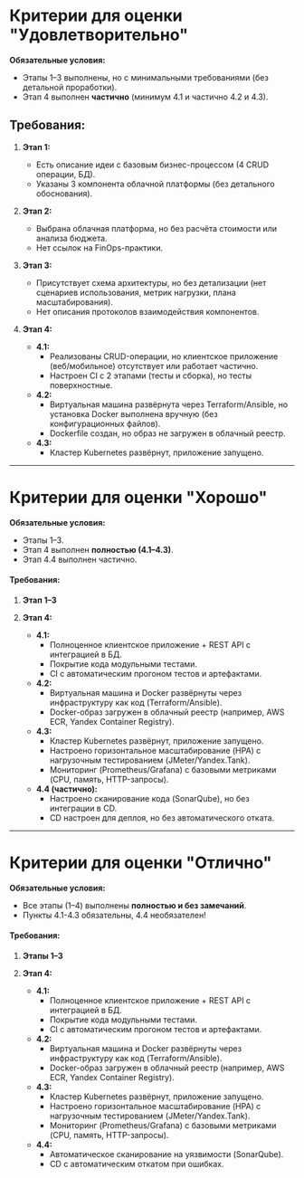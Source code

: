 # Критерии для оценки "Удовлетворительно"

**Обязательные условия:**  
- Этапы 1–3 выполнены, но с минимальными требованиями (без детальной проработки).  
- Этап 4 выполнен **частично** (минимум 4.1 и частично 4.2 и 4.3).

## Требования:
1. **Этап 1:**  
   - Есть описание идеи с базовым бизнес-процессом (4 CRUD операции, БД).  
   - Указаны 3 компонента облачной платформы (без детального обоснования).

2. **Этап 2:**  
   - Выбрана облачная платформа, но без расчёта стоимости или анализа бюджета.  
   - Нет ссылок на FinOps-практики.

3. **Этап 3:**  
   - Присутствует схема архитектуры, но без детализации (нет сценариев использования, метрик нагрузки, плана масштабирования).  
   - Нет описания протоколов взаимодействия компонентов.

4. **Этап 4:**  
   - **4.1:**  
     - Реализованы CRUD-операции, но клиентское приложение (веб/мобильное) отсутствует или работает частично.  
     - Настроен CI с 2 этапами (тесты и сборка), но тесты поверхностные.  
   - **4.2:**  
     - Виртуальная машина развёрнута через Terraform/Ansible, но установка Docker выполнена вручную (без конфигурационных файлов).  
     - Dockerfile создан, но образ не загружен в облачный реестр.
   - **4.3:**  
     - Кластер Kubernetes развёрнут, приложение запущено.  

---

# **Критерии для оценки "Хорошо"**  
**Обязательные условия:**  
- Этапы 1–3.
- Этап 4 выполнен **полностью (4.1–4.3)**.  
- Этап 4.4 выполнен частично.

#### Требования:
1. **Этап 1–3**  

2. **Этап 4:**  
   - **4.1:**  
     - Полноценное клиентское приложение + REST API с интеграцией в БД.  
     - Покрытие кода модульными тестами.  
     - CI с автоматическим прогоном тестов и артефактами.  
   - **4.2:**  
     - Виртуальная машина и Docker развёрнуты через инфраструктуру как код (Terraform/Ansible).  
     - Docker-образ загружен в облачный реестр (например, AWS ECR, Yandex Container Registry).  
   - **4.3:**  
     - Кластер Kubernetes развёрнут, приложение запущено.  
     - Настроено горизонтальное масштабирование (HPA) с нагрузочным тестированием (JMeter/Yandex.Tank).  
     - Мониторинг (Prometheus/Grafana) с базовыми метриками (CPU, память, HTTP-запросы).  
   - **4.4 (частично):**  
     - Настроено сканирование кода (SonarQube), но без интеграции в CD.  
     - CD настроен для деплоя, но без автоматического отката.

---

# **Критерии для оценки "Отлично"**  
**Обязательные условия:**  
- Все этапы (1–4) выполнены **полностью и без замечаний**.
- Пункты 4.1-4.3 обязательны, 4.4 необязателен! 

#### Требования:
1. **Этапы 1–3**  

2. **Этап 4:**  
   - **4.1:**  
     - Полноценное клиентское приложение + REST API с интеграцией в БД.  
     - Покрытие кода модульными тестами.  
     - CI с автоматическим прогоном тестов и артефактами. 
   - **4.2:**  
     - Виртуальная машина и Docker развёрнуты через инфраструктуру как код (Terraform/Ansible).  
     - Docker-образ загружен в облачный реестр (например, AWS ECR, Yandex Container Registry).  
   - **4.3:**  
     - Кластер Kubernetes развёрнут, приложение запущено.  
     - Настроено горизонтальное масштабирование (HPA) с нагрузочным тестированием (JMeter/Yandex.Tank).  
     - Мониторинг (Prometheus/Grafana) с базовыми метриками (CPU, память, HTTP-запросы). 
   - **4.4:**  
       - Автоматическое сканирование на уязвимости (SonarQube).  
       - CD с автоматическим откатом при ошибках.  
